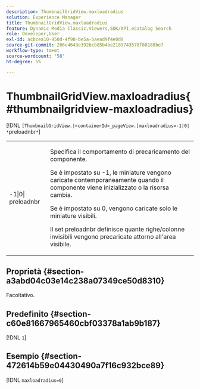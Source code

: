 ```yaml
---
description: ThumbnailGridView.maxloadradius
solution: Experience Manager
title: ThumbnailGridView.maxloadradius
feature: Dynamic Media Classic,Viewers,SDK/API,eCatalog Search
role: Developer,User
exl-id: acbcea10-950d-4f98-be5a-5aead9f4e0d9
source-git-commit: 206e4643e3926cb85b4be2189743578f88180be7
workflow-type: tm+mt
source-wordcount: '58'
ht-degree: 5%

---
```


# ThumbnailGridView.maxloadradius{#thumbnailgridview-maxloadradius}

[!DNL `[ThumbnailGridView.|<containerId>_pageView.]maxloadradius=-1|0| *`preloadnbr`*`]

<table id="table_D29F1F6A8EC74F42A254C823435F9493"> 
 <tbody> 
  <tr> 
   <td colname="col1"> <p><span class="codeph">-1|0|<span class="varname"> preloadnbr</span></span> </p> </td> 
   <td colname="col2"> <p>Specifica il comportamento di precaricamento del componente. </p> <p>Se è impostato su <span class="codeph"> -1</span>, le miniature vengono caricate contemporaneamente quando il componente viene inizializzato o la risorsa cambia. </p> <p>Se è impostato su <span class="codeph"> 0</span>, vengono caricate solo le miniature visibili. </p> <p>Il set <span class="codeph"><span class="varname"> preloadnbr</span></span> definisce quante righe/colonne invisibili vengono precaricate attorno all'area visibile. </p> </td> 
  </tr> 
 </tbody> 
</table>

## Proprietà {#section-a3abd04c03e14c238a07349ce50d8310}

Facoltativo.

## Predefinito {#section-c60e81667965460cbf03378a1ab9b187}

[!DNL `1`]

## Esempio {#section-472614b59e04430490a7f16c932bce89}

[!DNL `maxloadradius=0`]
